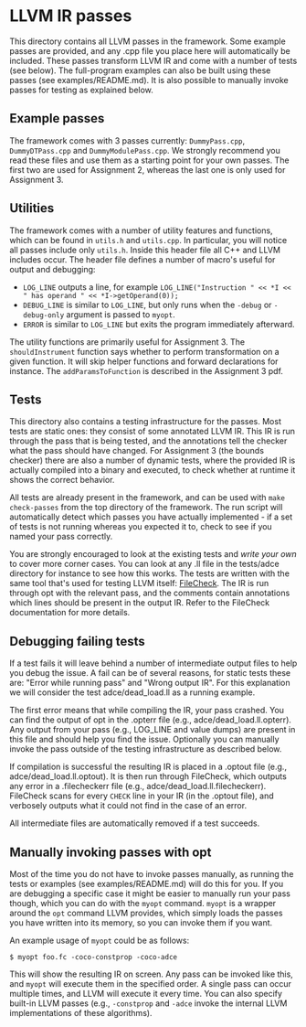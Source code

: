LLVM IR passes
==============

This directory contains all LLVM passes in the framework. Some example passes
are provided, and any .cpp file you place here will automatically be included.
These passes transform LLVM IR and come with a number of tests (see below). The
full-program examples can also be built using these passes (see
examples/README.md). It is also possible to manually invoke passes for testing
as explained below.


Example passes
--------------

The framework comes with 3 passes currently: `DummyPass.cpp`, `DummyDTPass.cpp`
and `DummyModulePass.cpp`. We strongly recommend you read these files and use
them as a starting point for your own passes. The first two are used for
Assignment 2, whereas the last one is only used for Assignment 3.


Utilities
---------

The framework comes with a number of utility features and functions, which can
be found in `utils.h` and `utils.cpp`. In particular, you will notice all passes
include only `utils.h`. Inside this header file all C++ and LLVM includes occur.
The header file defines a number of macro's useful for output and debugging:

 - `LOG_LINE` outputs a line, for example `LOG_LINE("Instruction " << *I << "
   has operand " << *I->getOperand(0));`
 - `DEBUG_LINE` is similar to `LOG_LINE`, but only runs when the `-debug` or
   `-debug-only` argument is passed to `myopt`.
 - `ERROR` is similar to `LOG_LINE` but exits the program immediately afterward.

The utility functions are primarily useful for Assignment 3. The
`shouldInstrument` function says whether to perform transformation on a given
function. It will skip helper functions and forward declarations for instance.
The `addParamsToFunction` is described in the Assignment 3 pdf.


Tests
-----

This directory also contains a testing infrastructure for the passes. Most tests
are static ones: they consist of some annotated LLVM IR. This IR is run through
the pass that is being tested, and the annotations tell the checker what the
pass should have changed. For Assignment 3 (the bounds checker) there are also a
number of dynamic tests, where the provided IR is actually compiled into a
binary and executed, to check whether at runtime it shows the correct behavior.

All tests are already present in the framework, and can be used with `make
check-passes` from the top directory of the framework. The run script will
automatically detect which passes you have actually implemented - if a set of
tests is not running whereas you expected it to, check to see if you named your
pass correctly.

You are strongly encouraged to look at the existing tests and *write your own*
to cover more corner cases. You can look at any .ll file in the tests/adce
directory for instance to see how this works. The tests are written with the
same tool that's used for testing LLVM itself:
[FileCheck](https://llvm.org/docs/CommandGuide/FileCheck.html). The IR is run
through opt with the relevant pass, and the comments contain annotations which
lines should be present in the output IR. Refer to the FileCheck documentation
for more details.


Debugging failing tests
-----------------------

If a test fails it will leave behind a number of intermediate output files to
help you debug the issue. A fail can be of several reasons, for static tests
these are: "Error while running pass" and "Wrong output IR". For this
explanation we will consider the test adce/dead_load.ll as a running example.

The first error means that while compiling the IR, your pass crashed. You can
find the output of opt in the .opterr file (e.g., adce/dead_load.ll.opterr). Any
output from your pass (e.g., LOG_LINE and value dumps) are present in this file
and should help you find the issue. Optionally you can manually invoke the pass
outside of the testing infrastructure as described below.

If compilation is successful the resulting IR is placed in a .optout file (e.g.,
adce/dead_load.ll.optout). It is then run through FileCheck, which outputs any
error in a .filecheckerr file (e.g., adce/dead_load.ll.filecheckerr). FileCheck
scans for every `CHECK` line in your IR (in the .optout file), and verbosely
outputs what it could not find in the case of an error.

All intermediate files are automatically removed if a test succeeds.


Manually invoking passes with opt
---------------------------------

Most of the time you do not have to invoke passes manually, as running the tests
or examples (see examples/README.md) will do this for you. If you are debugging
a specific case it might be easier to manually run your pass though, which you
can do with the `myopt` command. `myopt` is a wrapper around the `opt` command
LLVM provides, which simply loads the passes you have written into its memory,
so you can invoke them if you want.

An example usage of `myopt` could be as follows:

    $ myopt foo.fc -coco-constprop -coco-adce

This will show the resulting IR on screen. Any pass can be invoked like this,
and `myopt` will execute them in the specified order. A single pass can occur
multiple times, and LLVM will execute it every time. You can also specify
built-in LLVM passes (e.g., `-constprop` and `-adce` invoke the internal LLVM
implementations of these algorithms).

